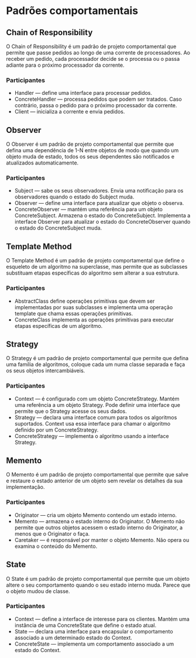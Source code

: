 # Padrões comportamentais

## Chain of Responsibility

O Chain of Responsibility é um padrão de projeto comportamental que permite que passe pedidos ao longo de uma corrente
de processadores. Ao receber um pedido, cada processador decide se o processa ou o passa adiante para o próximo
processador da corrente.

### Participantes

- Handler — define uma interface para processar pedidos.
- ConcreteHandler — processa pedidos que podem ser tratados. Caso contrário, passa o pedido para o próximo processador
  da corrente.
- Client — inicializa a corrente e envia pedidos.

## Observer

O Observer é um padrão de projeto comportamental que permite que defina uma dependência de 1-N entre objetos de modo que
quando um objeto muda de estado, todos os seus dependentes são notificados e atualizados automaticamente.

### Participantes

- Subject — sabe os seus observadores. Envia uma notificação para os observadores quando o estado do Subject muda.
- Observer — define uma interface para atualizar que objeto o observa.
- ConcreteObserver — mantém uma referência para um objeto ConcreteSubject. Armazena o estado do ConcreteSubject.
  Implementa a interface Observer para atualizar o estado do ConcreteObserver quando o estado do ConcreteSubject muda.

## Template Method

O Template Method é um padrão de projeto comportamental que define o esqueleto de um algoritmo na superclasse, mas
permite que as subclasses substituam etapas específicas do algoritmo sem alterar a sua estrutura.

### Participantes

- AbstractClass define operações primitivas que devem ser implementadas por suas subclasses e implementa uma operação
template que chama essas operações primitivas.
- ConcreteClass implementa as operações primitivas para executar etapas específicas de um algoritmo.

## Strategy

O Strategy é um padrão de projeto comportamental que permite que defina uma família de algoritmos, coloque cada um numa
classe separada e faça os seus objetos intercambiáveis.

### Participantes

- Context — é configurado com um objeto ConcreteStrategy. Mantém uma referência a um objeto Strategy. Pode definir
  uma interface que permite que o Strategy acesse os seus dados.
- Strategy — declara uma interface comum para todos os algoritmos suportados. Context usa essa interface para chamar o
  algoritmo definido por um ConcreteStrategy.
- ConcreteStrategy — implementa o algoritmo usando a interface Strategy.

## Memento

O Memento é um padrão de projeto comportamental que permite que salve e restaure o estado anterior de um objeto sem
revelar os detalhes da sua implementação.

### Participantes

- Originator — cria um objeto Memento contendo um estado interno.
- Memento — armazena o estado interno do Originator. O Memento não permite que outros objetos acessem o estado interno
  do Originator, a menos que o Originator o faça.
- Caretaker — é responsável por manter o objeto Memento. Não opera ou examina o conteúdo do Memento.

## State

O State é um padrão de projeto comportamental que permite que um objeto altere o seu comportamento quando o seu estado
interno muda. Parece que o objeto mudou de classe.

### Participantes

- Context — define a interface de interesse para os clientes. Mantém uma instância de uma ConcreteState que define o
  estado atual.
- State — declara uma interface para encapsular o comportamento associado a um determinado estado do Context.
- ConcreteState — implementa um comportamento associado a um estado do Context.
